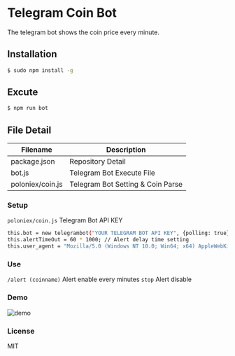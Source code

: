 # Telegram Coin Bot
The telegram bot shows the coin price every minute.

## Installation
```sh
$ sudo npm install -g
```

## Excute
```sh
$ npm run bot
```

## File Detail
| Filename | Description |
| ------ | ------ |
| package.json | Repository Detail |
| bot.js | Telegram Bot Execute File |
| poloniex/coin.js | Telegram Bot Setting & Coin Parse |

### Setup

`poloniex/coin.js` Telegram Bot API KEY

```sh
this.bot = new telegrambot("YOUR TELEGRAM BOT API KEY", {polling: true}); // Telegram Bot key setting	
this.alertTimeOut = 60 * 1000; // Alert delay time setting
this.user_agent = "Mozilla/5.0 (Windows NT 10.0; Win64; x64) AppleWebKit/537.36 (KHTML, like Gecko) Chrome/58.0.3029.110 Safari/537.36"; // User-Agent setting
```

### Use
```/alert (coinname)``` Alert enable every minutes
```stop``` Alert disable

### Demo

![demo](bot.png)

### License
MIT

